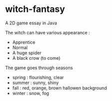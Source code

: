 # witch-fantasy
A 2D game essay in Java

The witch can have various appearance :
- Apprentice
- Normal
- A huge spider
- A black crow (to come)

The game goes through seasons
- spring : flourishing, clear
- summer : sunny, shiny
- fall : red, orange, brown hallowen background
- winter : snow, fog

